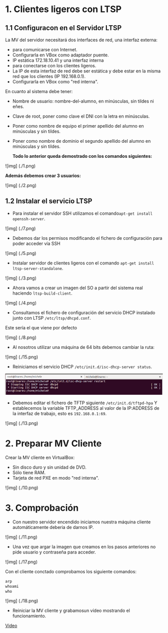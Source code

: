 

# 1. Clientes ligeros con LTSP


## 1.1 Configuracon en el Servidor LTSP

La MV del servidor necesitará dos interfaces de red, una interfaz externa:

* para comunicarse con Internet.
* Configurarla en VBox como adaptador puente.
* IP estática 172.18.10.41
y una interfaz interna
* para conectarse con los clientes ligeros.
* La IP de esta interfaz de red debe ser estática y debe estar en la misma red que los clientes (IP 192.168.0.1).
* Configurarla en VBox como "red interna".

En cuanto al sistema debe tener:

* Nombre de usuario: nombre-del-alumno, en minúsculas, sin tildes ni eñes. 
* Clave de root, poner como clave el DNI con la letra en minúsculas.
* Poner como nombre de equipo el primer apellido del alumno en minúsculas y sin tildes.
* Poner como nombre de dominio el segundo apellido del alumno en minúsculas y sin tildes.


	**Todo lo anterior queda demostrado con los comandos siguientes:**

![img] (./1.png)



   **Además debemos crear  3 usuarios:**

![img] (./2.png)





## 1.2 Instalar el servicio LTSP

* Para instalar el servidor SSH utilizamos el comando`apt-get install openssh-server`.

![img] (./7.png)

* Debemos dar los permisos modificando el fichero de configuración para poder acceder vía SSH

![img] (./5.png)

* Instalar servidor de clientes ligeros con el comando `apt-get install ltsp-server-standalone`.

![img] (./3.png)

* Ahora vamos a crear un imagen del SO a partir del sistema real haciendo `ltsp-build-client`.

![img] (./4.png)


* Consultamos el fichero de configuración del servicio DHCP instalado junto con LTSP `/etc/ltsp/dhcpd.conf`. 

 Este sería el que viene por defecto 

![img] (./8.png)


 + Al nosotros utilizar una máquina de 64 bits debemos cambiar la ruta:


![img] (./15.png)


* Reiniciamos el servicio DHCP `/etc/init.d/isc-dhcp-server status`.

![services](./16.png)

* Debemos editar el fichero de TFTP siguiente `/etc/init.d/tftpd-hpa` Y establecemos la variable TFTP_ADDRESS al valor de la IP:ADDRESS de la interfaz de trabajo, esto es `192.168.0.1:69`.

![img] (./13.png)

# 2. Preparar MV Cliente
Crear la MV cliente en VirtualBox:

* Sin disco duro y sin unidad de DVD.
* Sólo tiene RAM.
* Tarjeta de red PXE en modo "red interna".

![img] (./10.png)


# 3. Comprobación

+ Con nuestro servidor encendido iniciamos nuestra máquina cliente automáticamente deberia de darnos IP.

![img] (./11.png)

+ Una vez que argar la imagen que creamos en los pasos anteriores no pide usuario y contraseña para acceder.

![img] (./17.png)

Con el cliente conctado comprobamos los siguiente comandos:

```
arp
whoami
who
```
![img] (./18.png)


* Reiniciar la MV cliente y grabamosun vídeo mostrando el funcionamiento.

[Video](]https://www.youtube.com/embed/OphXtSjNsg4)
